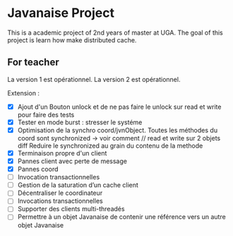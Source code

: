 ﻿# Javanaise Project
This is a academic project of 2nd years of master at UGA.
The goal of this project is learn how make distributed cache.

## For teacher
La version 1 est opérationnel.
La version 2 est opérationnel.

Extension : 

- [x] Ajout d'un Bouton unlock et de ne pas faire le unlock 
sur read et write pour faire des tests
- [x] Tester en mode burst : stresser le systéme 
- [x] Optimisation de la synchro coord/jvnObject. Toutes les méthodes du coord sont synchronized -> voir comment // read et write sur 2 objets diff
Reduire le synchronized au grain du contenu de la methode
- [x] Terminaison propre d'un client
- [x] Pannes client avec perte de message
- [x] Pannes coord
- [ ] Invocation transactionnelles 
- [ ] Gestion de la saturation d’un cache client
- [ ] Décentraliser le coordinateur
- [ ] Invocations transactionnelles
- [ ] Supporter des clients multi-threadés
- [ ] Permettre à un objet Javanaise de contenir
      une référence vers un autre objet Javanaise